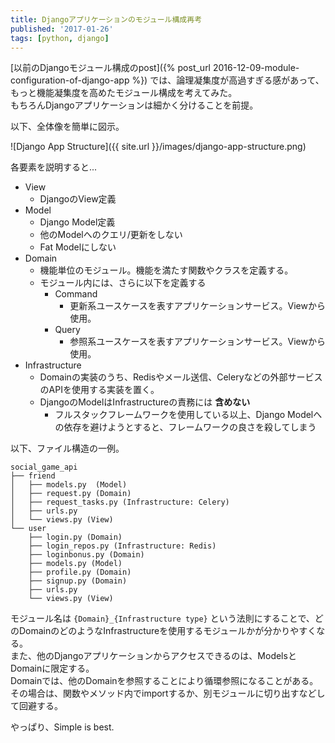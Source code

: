 ```yaml
---
title: Djangoアプリケーションのモジュール構成再考
published: '2017-01-26'
tags: [python, django]
---
```


[以前のDjangoモジュール構成のpost]({% post_url 2016-12-09-module-configuration-of-django-app %}) では、論理凝集度が高過すぎる感があって、もっと機能凝集度を高めたモジュール構成を考えてみた。   
もちろんDjangoアプリケーションは細かく分けることを前提。

以下、全体像を簡単に図示。

![Django App Structure]({{ site.url }}/images/django-app-structure.png)

各要素を説明すると...

- View
    - DjangoのView定義
- Model
    - Django Model定義
    - 他のModelへのクエリ/更新をしない
    - Fat Modelにしない
- Domain
    - 機能単位のモジュール。機能を満たす関数やクラスを定義する。
    - モジュール内には、さらに以下を定義する
      - Command
        - 更新系ユースケースを表すアプリケーションサービス。Viewから使用。
      - Query
        - 参照系ユースケースを表すアプリケーションサービス。Viewから使用。
- Infrastructure
    - Domainの実装のうち、Redisやメール送信、Celeryなどの外部サービスのAPIを使用する実装を置く。
    - DjangoのModelはInfrastructureの責務には **含めない**
        - フルスタックフレームワークを使用している以上、Django Modelへの依存を避けようとすると、フレームワークの良さを殺してしまう


以下、ファイル構造の一例。

```
social_game_api
├── friend
│   ├── models.py  (Model)
│   ├── request.py (Domain)
│   ├── request_tasks.py (Infrastructure: Celery)
│   ├── urls.py
│   └── views.py (View)
└── user
    ├── login.py (Domain)
    ├── login_repos.py (Infrastructure: Redis)
    ├── loginbonus.py (Domain)
    ├── models.py (Model)
    ├── profile.py (Domain)
    ├── signup.py (Domain)
    ├── urls.py
    └── views.py (View)
```

モジュール名は `{Domain}_{Infrastructure type}` という法則にすることで、どのDomainのどのようなInfrastructureを使用するモジュールかが分かりやすくなる。   
また、他のDjangoアプリケーションからアクセスできるのは、ModelsとDomainに限定する。   
Domainでは、他のDomainを参照することにより循環参照になることがある。その場合は、関数やメソッド内でimportするか、別モジュールに切り出すなどして回避する。

やっぱり、Simple is best.
